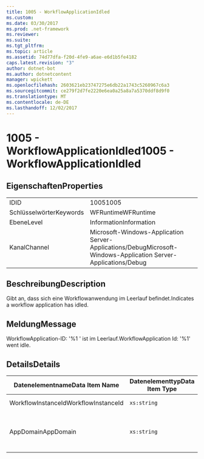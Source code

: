 ```yaml
---
title: 1005 - WorkflowApplicationIdled
ms.custom: 
ms.date: 03/30/2017
ms.prod: .net-framework
ms.reviewer: 
ms.suite: 
ms.tgt_pltfrm: 
ms.topic: article
ms.assetid: 74d77dfa-f20d-4fe9-a6ae-e6d1b5fe4182
caps.latest.revision: "3"
author: dotnet-bot
ms.author: dotnetcontent
manager: wpickett
ms.openlocfilehash: 2603621eb23747275e6db22a1743c5260967c6a3
ms.sourcegitcommit: ce279f2d7fe2220e6ea0a25a8a7a5370ddf8d9f0
ms.translationtype: MT
ms.contentlocale: de-DE
ms.lasthandoff: 12/02/2017
---
```

# <a name="1005---workflowapplicationidled"></a><span data-ttu-id="368cf-102">1005 - WorkflowApplicationIdled</span><span class="sxs-lookup"><span data-stu-id="368cf-102">1005 - WorkflowApplicationIdled</span></span>
## <a name="properties"></a><span data-ttu-id="368cf-103">Eigenschaften</span><span class="sxs-lookup"><span data-stu-id="368cf-103">Properties</span></span>  
  
|||  
|-|-|  
|<span data-ttu-id="368cf-104">ID</span><span class="sxs-lookup"><span data-stu-id="368cf-104">ID</span></span>|<span data-ttu-id="368cf-105">1005</span><span class="sxs-lookup"><span data-stu-id="368cf-105">1005</span></span>|  
|<span data-ttu-id="368cf-106">Schlüsselwörter</span><span class="sxs-lookup"><span data-stu-id="368cf-106">Keywords</span></span>|<span data-ttu-id="368cf-107">WFRuntime</span><span class="sxs-lookup"><span data-stu-id="368cf-107">WFRuntime</span></span>|  
|<span data-ttu-id="368cf-108">Ebene</span><span class="sxs-lookup"><span data-stu-id="368cf-108">Level</span></span>|<span data-ttu-id="368cf-109">Information</span><span class="sxs-lookup"><span data-stu-id="368cf-109">Information</span></span>|  
|<span data-ttu-id="368cf-110">Kanal</span><span class="sxs-lookup"><span data-stu-id="368cf-110">Channel</span></span>|<span data-ttu-id="368cf-111">Microsoft-Windows-Application Server-Applications/Debug</span><span class="sxs-lookup"><span data-stu-id="368cf-111">Microsoft-Windows-Application Server-Applications/Debug</span></span>|  
  
## <a name="description"></a><span data-ttu-id="368cf-112">Beschreibung</span><span class="sxs-lookup"><span data-stu-id="368cf-112">Description</span></span>  
 <span data-ttu-id="368cf-113">Gibt an, dass sich eine Workflowanwendung im Leerlauf befindet.</span><span class="sxs-lookup"><span data-stu-id="368cf-113">Indicates a workflow application has idled.</span></span>  
  
## <a name="message"></a><span data-ttu-id="368cf-114">Meldung</span><span class="sxs-lookup"><span data-stu-id="368cf-114">Message</span></span>  
 <span data-ttu-id="368cf-115">WorkflowApplication-ID: '%1 ' ist im Leerlauf.</span><span class="sxs-lookup"><span data-stu-id="368cf-115">WorkflowApplication Id: '%1' went idle.</span></span>  
  
## <a name="details"></a><span data-ttu-id="368cf-116">Details</span><span class="sxs-lookup"><span data-stu-id="368cf-116">Details</span></span>  
  
|<span data-ttu-id="368cf-117">Datenelementname</span><span class="sxs-lookup"><span data-stu-id="368cf-117">Data Item Name</span></span>|<span data-ttu-id="368cf-118">Datenelementtyp</span><span class="sxs-lookup"><span data-stu-id="368cf-118">Data Item Type</span></span>|<span data-ttu-id="368cf-119">Beschreibung</span><span class="sxs-lookup"><span data-stu-id="368cf-119">Description</span></span>|  
|--------------------|--------------------|-----------------|  
|<span data-ttu-id="368cf-120">WorkflowInstanceId</span><span class="sxs-lookup"><span data-stu-id="368cf-120">WorkflowInstanceId</span></span>|`xs:string`|<span data-ttu-id="368cf-121">Die Workflowanwendungs-ID</span><span class="sxs-lookup"><span data-stu-id="368cf-121">The workflow application id</span></span>|  
|<span data-ttu-id="368cf-122">AppDomain</span><span class="sxs-lookup"><span data-stu-id="368cf-122">AppDomain</span></span>|`xs:string`|<span data-ttu-id="368cf-123">Die von AppDomain.CurrentDomain.FriendlyName zurückgegebene Zeichenfolge.</span><span class="sxs-lookup"><span data-stu-id="368cf-123">The string returned by AppDomain.CurrentDomain.FriendlyName.</span></span>|
